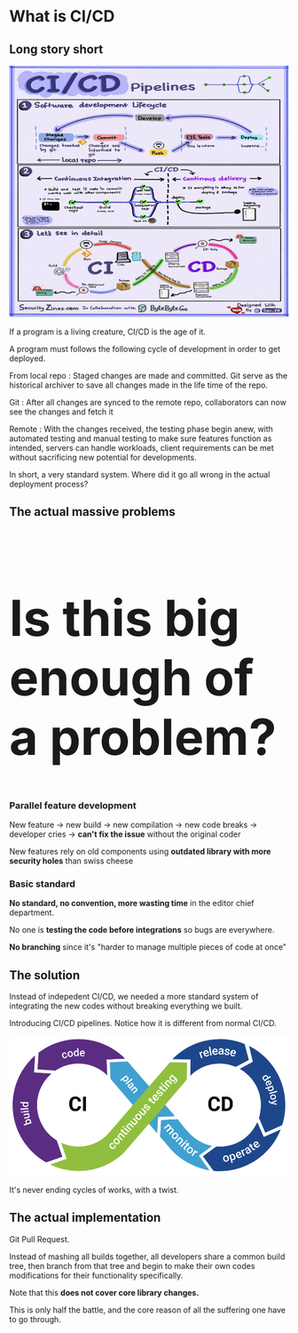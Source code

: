 # What is CI/CD

## Long story short
![alt text](image.png)

If a program is a living creature, CI/CD is the age of it.

A program must follows the following cycle of development in order to get deployed.

From local repo : Staged changes are made and committed. Git serve as the historical archiver to save all changes made in the life time of the repo.

Git : After all changes are synced to the remote repo, collaborators can now see the changes and fetch it

Remote : With the changes received, the testing phase begin anew, with automated testing and manual testing to make sure features function as intended, servers can handle workloads, client requirements can be met without sacrificing new potential for developments.

In short, a very standard system. Where did it go all wrong in the actual deployment process?

## The actual massive problems

<h1 style="font-size:89px">Is this big enough of a problem?</h1>

### Parallel feature development

New feature -> new build ->  new compilation -> new code breaks -> developer cries -> **can't fix the issue** without the original coder

New features rely on old components using **outdated library with more security holes** than swiss cheese

### Basic standard 

**No standard, no convention, more wasting time** in the editor chief department.

No one is **testing the code before integrations** so bugs are everywhere.

**No branching** since it's "harder to manage multiple pieces of code at once"


## The solution

Instead of indepedent CI/CD, we needed a more standard system of integrating the new codes without breaking everything we built.

Introducing CI/CD pipelines. Notice how it is different from normal CI/CD.

![alt text](cicd.png)

It's never ending cycles of works, with a twist.

## The actual implementation

Git Pull Request. 

Instead of mashing all builds together, all developers share a common build tree, then branch from that tree and begin to make their own codes modifications for their functionality specifically.

Note that this **does not cover core library changes.**

This is only half the battle, and the core reason of all the suffering one have to go through.
